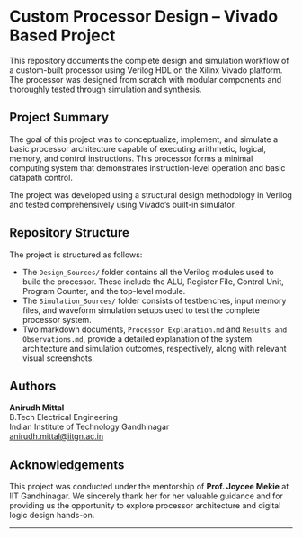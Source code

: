 # Custom Processor Design – Vivado Based Project

This repository documents the complete design and simulation workflow of a custom-built processor using Verilog HDL on the Xilinx Vivado platform. The processor was designed from scratch with modular components and thoroughly tested through simulation and synthesis.

## Project Summary

The goal of this project was to conceptualize, implement, and simulate a basic processor architecture capable of executing arithmetic, logical, memory, and control instructions. This processor forms a minimal computing system that demonstrates instruction-level operation and basic datapath control.

The project was developed using a structural design methodology in Verilog and tested comprehensively using Vivado’s built-in simulator.

## Repository Structure

The project is structured as follows:

- The `Design_Sources/` folder contains all the Verilog modules used to build the processor. These include the ALU, Register File, Control Unit, Program Counter, and the top-level module.
- The `Simulation_Sources/` folder consists of testbenches, input memory files, and waveform simulation setups used to test the complete processor system.
- Two markdown documents, `Processor Explanation.md` and `Results and Observations.md`, provide a detailed explanation of the system architecture and simulation outcomes, respectively, along with relevant visual screenshots.

## Authors

**Anirudh Mittal**  
B.Tech Electrical Engineering  
Indian Institute of Technology Gandhinagar  
anirudh.mittal@iitgn.ac.in

## Acknowledgements

This project was conducted under the mentorship of **Prof. Joycee Mekie** at IIT Gandhinagar. We sincerely thank her for her valuable guidance and for providing us the opportunity to explore processor architecture and digital logic design hands-on.

---
